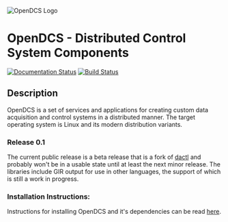 ![OpenDCS Logo][logo]

# OpenDCS - Distributed Control System Components
[![Documentation Status](https://readthedocs.org/projects/dactl/badge/?version=latest)](https://readthedocs.org/projects/dactl/?badge=latest)
[![Build Status](https://travis-ci.org/coanda/dactl.svg)](https://travis-ci.org/coanda/dactl)

## Description

OpenDCS is a set of services and applications for creating custom data
acquisition and control systems in a distributed manner. The target operating
system is Linux and its modern distribution variants.

### Release 0.1

The current public release is a beta release that is a fork of
[dactl](https://github.com/coanda/dactl) and probably won't be in a usable
state until at least the next minor release. The libraries include GIR output
for use in other languages, the support of which is still a work in progress.

### Installation Instructions:

Instructions for installing OpenDCS and it's dependencies can be read
[here](https://dactl.readthedocs.org/en/latest/setup.html).

[logo]: http://open-dcs.github.io/assets/img/dcs.svg "OpenDCS Logo"
